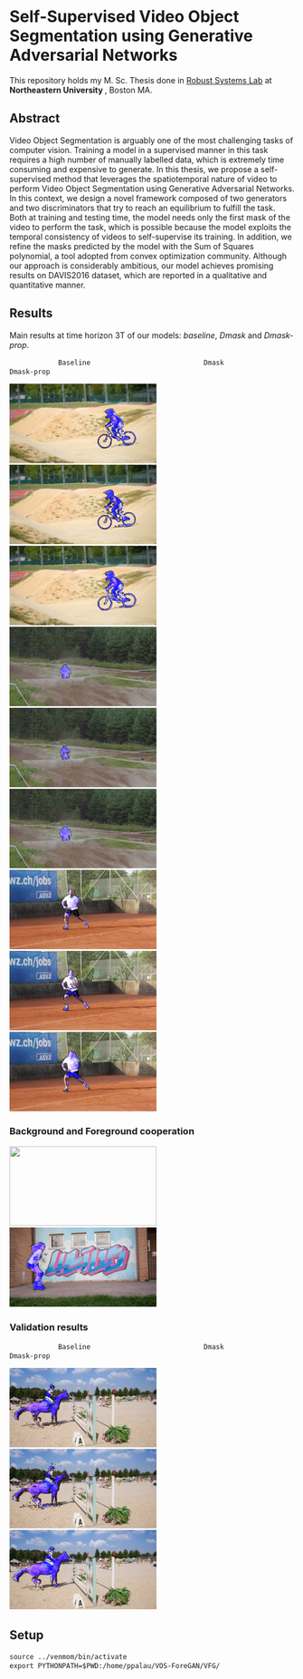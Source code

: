 # Self-Supervised Video Object Segmentation using Generative Adversarial Networks

This repository holds my M. Sc. Thesis done in <a href="http://robustsystems.coe.neu.edu/">Robust Systems Lab</a> at <b>Northeastern University </b>, Boston MA.

## Abstract

Video Object Segmentation is arguably one of the most challenging tasks of computer vision. Training a model in a supervised manner in this task requires a high number of manually labelled data, which is extremely time consuming and expensive to generate. In this thesis, we propose a self-supervised method that leverages the spatiotemporal nature of video to perform Video Object Segmentation using Generative Adversarial Networks. In this context, we design a novel framework composed of two generators and two discriminators that try to reach an equilibrium to fulfill the task. Both at training and testing time, the model needs only the first mask of the video to perform the task, which is possible because the model exploits the temporal consistency of videos to self-supervise its training. In addition, we refine the masks predicted by the model with the Sum of Squares polynomial, a tool adopted from convex optimization community. Although our approach is considerably ambitious, our model achieves promising results on DAVIS2016 dataset, which are reported in a qualitative and quantitative manner.

## Results
Main results at time horizon 3T of our models: _baseline_, _Dmask_ and _Dmask-prop_.


                Baseline                            Dmask                           Dmask-prop
<img src="/results/imgs/baseline/training/baseline_bmxbumps.gif" width="260" height="140"/> <img src="/results/imgs/dmask/training/dmask_bmxbumps.gif" width="260" height="140"/> <img src="/results/imgs/dmask-prop/training/dmaskprop_bmxbumps.gif" width="260" height="140"/>
<img src="/results/imgs/baseline/training/baseline_motocrossbumps.gif" width="260" height="140"/> <img src="/results/imgs/dmask/training/dmask_motocrossbumps.gif" width="260" height="140"/> <img src="/results/imgs/dmask-prop/training/dmaskprop_motocrossbumps.gif" width="260" height="140"/>
<img src="/results/imgs/baseline/training/baseline_tennis.gif" width="260" height="140"/> <img src="/results/imgs/dmask/training/dmask_tennis.gif" width="260" height="140"/> <img src="/results/imgs/dmask-prop/training/dmaskprop_tennis.gif" width="260" height="140"/>

### Background and Foreground cooperation
<img src="/results/imgs/dmask/training/bg_rollerblade.gif" width="260" height="140"/> <img src="/results/imgs/dmask-prop/training/dmaskprop_rollerblade.gif" width="260" height="140"/>

### Validation results


                Baseline                            Dmask                           Dmask-prop
<img src="/results/imgs/baseline/validation/baseline_horsejump.gif" width="260" height="140"/> <img src="/results/imgs/dmask/validation/dmask_horsejump.gif" width="260" height="140"/> <img src="/results/imgs/dmask-prop/validation/dmaskprop_horsejump.gif" width="260" height="140"/>


## Setup

```
source ../venmom/bin/activate
export PYTHONPATH=$PWD:/home/ppalau/VOS-ForeGAN/VFG/
```